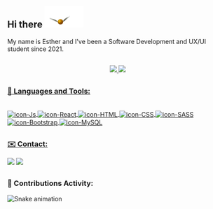 ## Hi there <img alt="gif" height="50" src="https://github.com/EstherPimentel/FE3-Avaliacao01/blob/main/src/components/img/pomoDeOuro.gif">

My name is Esther and I've been a Software Development and UX/UI student since 2021. 

##

<div align="center">
  <a href="https://github.com/EstherPimentel">
  <img height="180em" src="https://github-readme-stats.vercel.app/api?username=EstherPimentel&show_icons=true&theme=dracula&include_all_commits=true&count_private=true"/>
  <img height="180em" src="https://github-readme-stats.vercel.app/api/top-langs/?username=EstherPimentel&layout=compact&langs_count=7&theme=dracula"/>
</div>

   ##
  
### 🧰 Languages and Tools:
<div style="display: inline_block"><br>
  <img align="center" alt="icon-Js" src="https://img.shields.io/badge/JavaScript-F7DF1E?style=for-the-badge&logo=javascript&logoColor=black">
  <img align="center" alt="icon-React" src="https://img.shields.io/badge/React-20232A?style=for-the-badge&logo=react&logoColor=61DAFB">
  <img align="center" alt="icon-HTML" src="https://img.shields.io/badge/HTML5-E34F26?style=for-the-badge&logo=html5&logoColor=white">
  <img align="center" alt="icon-CSS" src="https://img.shields.io/badge/CSS3-1572B6?style=for-the-badge&logo=css3&logoColor=white">
  <img align="center" alt="icon-SASS" src="https://img.shields.io/badge/Sass-CC6699?style=for-the-badge&logo=sass&logoColor=white">
  <img align="center" alt="icon-Bootstrap" src="https://img.shields.io/badge/Bootstrap-563D7C?style=for-the-badge&logo=bootstrap&logoColor=white">
  <img align="center" alt="icon-MySQL" src="https://img.shields.io/badge/MySQL-00000F?style=for-the-badge&logo=mysql&logoColor=white">  
</div>
  
  ##

### ✉️ Contact:
<div> 
  <a href = "mailto:stherpimentel@yahoo.com.br"><img src="https://img.shields.io/badge/-Gmail-%23333?style=for-the-badge&logo=gmail&logoColor=white" target="_blank"></a>
  <a href="https://www.linkedin.com/in/esther-maria-pimentel-porto-4b351a74/" target="_blank"><img src="https://img.shields.io/badge/-LinkedIn-%230077B5?style=for-the-badge&logo=linkedin&logoColor=white" target="_blank"></a> 
  
  ##
  
### 🐌 Contributions Activity:

  ![Snake animation](https://github.com/EstherPimentel/EstherPimentel/blob/output/github-contribution-grid-snake.svg)
 
</div>
